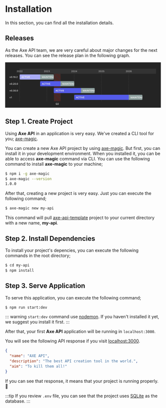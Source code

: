 # Installation

In this section, you can find all the installation details.

## Releases

As the Axe API team, we are very careful about major changes for the next releases. You can see the release plan in the following graph.

![release-plan.png](./release-plan.jpg)

## Step 1. Create Project

Using **Axe API** in an application is very easy. We've created a CLI tool for you; [axe-magic](https://github.com/axe-api/axe-magic).

You can create a new Axe API project by using [axe-magic](https://github.com/axe-api/axe-magic). But first, you can install it in your development environment. When you installed it, you can be able to access **axe-magic** command via CLI. You can use the following command to install **axe-magic** to your machine;

```bash
$ npm i -g axe-magic
$ axe-magic --version
1.0.0
```

After that, creating a new project is very easy. Just you can execute the following command;

```bash
$ axe-magic new my-api
```

This command will pull [axe-api-template](https://github.com/axe-api/axe-api-template) project to your current directory with a new name, **my-api**.

## Step 2. Install Dependencies

To install your project's depencies, you can execute the following commands in the root directory;

```bash
$ cd my-api
$ npm install
```

## Step 3. Serve Application

To serve this application, you can execute the following command;

```bash
$ npm run start:dev
```

::: warning
`start:dev` command use [nodemon](https://www.npmjs.com/package/nodemon). If you haven't installed it yet, we suggest you install it first.
:::

After that, your first **Axe API** application will be running in `localhost:3000`.

You will see the following API response if you visit <a href="http://localhost:3000" target="_blank" rel="noreferrer">localhost:3000</a>.

```json
{
  "name": "AXE API",
  "description": "The best API creation tool in the world.",
  "aim": "To kill them all!"
}
```

If you can see that response, it means that your project is running properly. :tada:

:::tip
If you review `.env` file, you can see that the project uses [SQLite](https://www.sqlite.org.html) as the database.
:::
